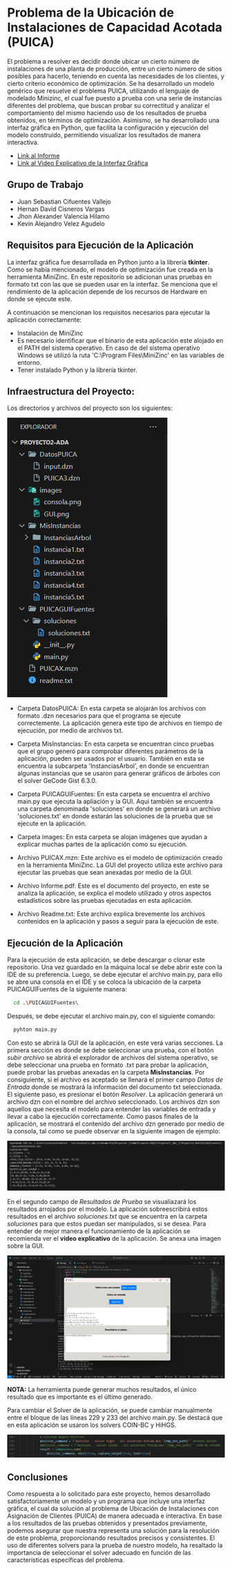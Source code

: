 
# Problema de la Ubicación de Instalaciones de Capacidad Acotada (PUICA)

El problema a resolver es decidir donde ubicar un cierto
número de instalaciones de una planta de producción, entre un cierto número de sitios posibles para hacerlo, teniendo en cuenta las necesidades de los clientes, y cierto criterio económico de optimización. Se ha desarrollado un modelo genérico que resuelve el problema PUICA, utilizando el lenguaje de modelado Minizinc, el cual fue puesto a prueba con una serie de instancias diferentes del problema, que buscan probar su correctitud y analizar el comportamiento del mismo haciendo uso de los resultados de prueba obtenidos, en términos de optimización. Asimismo, se ha desarrollado una interfaz gráfica en Python, que facilita la configuración y ejecución del modelo construido, permitiendo visualizar los resultados de manera interactiva.

- [Link al Informe](https://docs.google.com/document/d/1-jwHge9unAaSDajX8AVxS8L4MJ2nIoe4YHUquVh-0qA/edit?usp=sharing)
- [Link al Video Explicativo de la Interfaz Gráfica](https://www.youtube.com/watch?v=MZjFonTIkQA)


## Grupo de Trabajo

- Juan Sebastian Cifuentes Vallejo
- Hernan David Cisneros Vargas
- Jhon Alexander Valencia Hilamo
- Kevin Alejandro Velez Agudelo


## Requisitos para Ejecución de la Aplicación

La interfaz gráfica fue desarrollada en Python junto a la librería **tkinter**. Como se había mencionado, el modelo de optimización fue creada en la herramienta MiniZinc. En este repositorio se adicionan unas pruebas en formato txt con las que se pueden usar en la interfaz. Se menciona que el rendimiento de la aplicación depende de los recursos de Hardware en donde se ejecute este. 

A continuación se mencionan los requisitos necesarios para ejecutar la aplicación correctamente:

- Instalación de MiniZinc
- Es necesario identificar que el binario de esta aplicación este alojado en el PATH del sistema operativo. En caso de del sistema operativo Windows se utilizó la ruta 'C:\Program Files\MiniZinc' en las variables de entorno.
- Tener instalado Python y la librería tkinter.


Infraestructura del Proyecto:
-

Los directorios y archivos del proyecto son los siguientes: 

![Directorio](images/directorio.png)

- Carpeta DatosPUICA: En esta carpeta se alojarán los archivos con formato .dzn necesarios para que el programa se ejecute correctemente. La aplicación genera este tipo de archivos en tiempo de ejecución, por medio de archivos txt. 

- Carpeta MisInstancias: En esta carpeta se encuentran cinco pruebas que el grupo generó para comprobar diferentes parámetros de la aplicación, pueden ser usados por el usuario. También en esta se encuentra la subcarpeta 'InstanciasArbol', en donde se encuentran algunas instancias que se usaron para generar gráficos de árboles con el solver GeCode Gist 6.3.0.

- Carpeta PUICAGUIFuentes: En esta carpeta se encuentra el archivo main.py que ejecuta la apliación y la GUI. Aqui también se encuentra una carpeta denominada 'soluciones' en donde se generará un archivo 'soluciones.txt' en donde estarán las soluciones de la prueba que se ejecute en la aplicación.

- Carpeta images: En esta carpeta se alojan imágenes que ayudan a explicar muchas partes de la aplicación como su ejecución.

- Archivo PUICAX.mzn: Este archivo es el modelo de optimización creado en la herramienta MiniZinc. La GUI del proyecto utiliza este archivo para ejecutar las pruebas que sean anexadas por medio de la GUI.

- Archivo Informe.pdf: Este es el documento del proyecto, en este se analiza la aplicación, se explica el modelo utilizado y otros aspectos estadísticos sobre las pruebas ejecutadas en esta aplicación.

- Archivo Readme.txt: Este archivo explica brevemente los archivos contenidos en la aplicación y pasos a seguir para la ejecución de este.  

## Ejecución de la Aplicación

Para la ejecución de esta aplicación, se debe descargar o clonar este repositorio. Una vez guardado en la máquina local se debe abrir este con la IDE de su preferencia. Luego, se debe ejecutar el archivo main.py, para ello se abre una consola en el IDE y se coloca la ubicación de la carpeta PUICAGUIFuentes de la siguiente manera: 

```bash
  cd .\PUICAGUIFuentes\
```

Después, se debe ejecutar el archivo main.py, con el siguiente comando:

```bash
  pyhton main.py
```

Con esto se abrirá la GUI de la aplicación, en este verá varias secciones. La primera sección es donde se debe seleccionar una prueba, con el botón *subir archivo* se abrirá el explorador de archivos del sistema operativo, se debe seleccionar una prueba en formato .txt para probar la aplicación, puede probar las pruebas anexadas en la carpeta **MisInstancias**. Por consiguiente, si el archivo es aceptado se llenará el primer campo *Datos de Entrada* donde se mostrará la información del documento txt seleccionada. El siguiente paso, es presionar el botón *Resolver*. La aplicación generará un archivo dzn con el nombre del archivo seleccionado. Los archivos dzn son aquellos que necesita el modelo para entender las variables de entrada y llevar a cabo la ejecución correctamente. Como pasos finales de la aplicación, se mostrará el contenido del archivo dzn generado por medio de la consola, tal como se puede observar en la siguiente imagen de ejemplo:

![Imagen de Ejemplo 1](images/consola.png)

En el segundo campo de *Resultados de Prueba* se visualiazará los resultados arrojados por el modelo. La aplicación sobreescribirá estos resultados en el archivo *soluciones.txt* que se encuentra en la carpeta *soluciones* para que estos puedan ser manipulados, si se desea. Para entender de mejor manera el funcionamiento de la aplicación se recomienda ver el **video explicativo** de la aplicación. Se anexa una imagen sobre la GUI.

![Imagen de Ejemplo 2](images/GUI.png)

**NOTA:** La herramienta puede generar muchos resultados, el único resultado que es importante es el último generado.  

Para cambiar el Solver de la aplicación, se puede cambiar manualmente entre el bloque de las líneas 229 y 233 del archivo main.py. 
Se destacá que en esta aplicación se usaron los solvers COIN-BC y HiHGS. 

![Imagen de Ejemplo 2](images/solver.png)


## Conclusiones


Como respuesta a lo solicitado para este proyecto, hemos desarrollado satisfactoriamente un modelo y un programa que incluye una interfaz gráfica, el cual da solución al problema de Ubicación de Instalaciones con Asignación de Clientes (PUICA) de manera adecuada e interactiva. En base a los resultados de las pruebas obtenidos y presentados previamente, podemos asegurar que nuestra representa una solución para la resolución de este problema, proporcionando resultados precisos y consistentes.
El uso de diferentes solvers para la prueba de nuestro modelo, ha resaltado la importancia de seleccionar el solver adecuado en función de las características específicas del problema.

